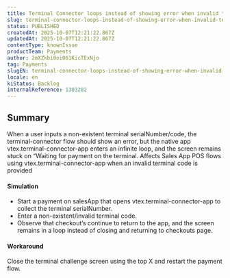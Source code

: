 ```yaml
---
title: Terminal Connector loops instead of showing error when invalid terminal code is entered (Sales App POS)
slug: terminal-connector-loops-instead-of-showing-error-when-invalid-terminal-code-is-entered-sales-app-pos
status: PUBLISHED
createdAt: 2025-10-07T12:21:22.867Z
updatedAt: 2025-10-07T12:21:22.867Z
contentType: knownIssue
productTeam: Payments
author: 2mXZkbi0oi061KicTExNjo
tag: Payments
slugEN: terminal-connector-loops-instead-of-showing-error-when-invalid-terminal-code-is-entered-sales-app-pos
locale: en
kiStatus: Backlog
internalReference: 1303282
---
```


## Summary


When a user inputs a non-existent terminal serialNumber/code, the terminal-connector flow should show an error, but the native app vtex.terminal-connector-app enters an infinite loop, and the screen remains stuck on “Waiting for payment on the terminal.
Affects Sales App POS flows using vtex.terminal-connector-app when an invalid terminal code is provided


#### Simulation



- Start a payment on salesApp that opens vtex.terminal-connector-app to collect the terminal serialNumber.
- Enter a non-existent/invalid terminal code.
- Observe that checkout’s continue to return to the app, and the screen remains in a loop instead of closing and returning to checkouts page.


#### Workaround


Close the terminal challenge screen using the top X and restart the payment flow.



